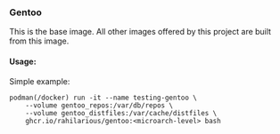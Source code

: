 ### Gentoo

This is the base image. All other images offered by this project are built from this image.

#### Usage:

Simple example:
```
podman(/docker) run -it --name testing-gentoo \
	--volume gentoo_repos:/var/db/repos \
	--volume gentoo_distfiles:/var/cache/distfiles \
	ghcr.io/rahilarious/gentoo:<microarch-level> bash
```
